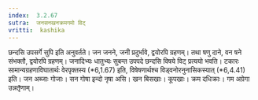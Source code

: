 ```yaml
---
index:  3.2.67
sutra:  जनसनखनक्रमगमो विट्
vritti:  kashika 
---
```


छन्दसि उपसर्गे सुपि इति अनुवर्तते। जन जनने, जनी प्रदुर्भावे, द्वयोरपि ग्रहणम्। तथा षणु दाने, वन षने संभक्तौ, द्वयोरपि ग्रहणम्। जनादिभ्यः धातुभ्यः सुबन्त उपपदे छन्दसि विषये विट् प्रत्ययो भवति। टकारः सामान्यग्रहणाविघातार्थः वेरपृक्तस्य (*6,1.67) इति, विषेषणार्थश्च विड्वनोरनुनासिकस्यात् (*6,4.41) इति। जन अब्जाः गोजाः। सन गोषा इन्दो नृषा असि। खन बिसखाः। कूपखाः। क्रम दधिक्राः। गम अग्रेगा उन्नतृ̄णाम्।

